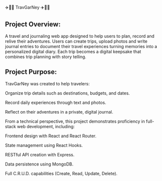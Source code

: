 ✈️🧭📝 TravGarNey ✈️🧭📝

## Project Overview:

A travel and journaling web app designed to help users to plan, record and relive their adventures. Users can create trips, upload photos and write journal entries to document their travel experiences turning memories into a personalized digital diary. Each trip becomes a digital keepsake that combines trip planning with story telling.

## Project Purpose:

TravGarNey was created to help travelers:

Organize trip details such as destinations, budgets, and dates.

Record daily experiences through text and photos.

Reflect on their adventures in a private, digital journal.

From a technical perspective, this project demonstrates proficiency in full-stack web development, including:

Frontend design with React and React Router.

State management using React Hooks.

RESTful API creation with Express.

Data persistence using MongoDB.

Full C.R.U.D. capabilities (Create, Read, Update, Delete).
